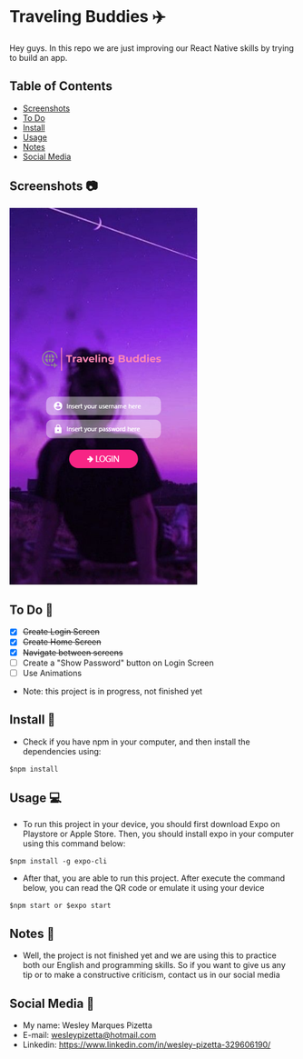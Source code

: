 # Traveling Buddies :airplane:

Hey guys. In this repo we are just improving our React Native skills by trying to build an app.

## Table of Contents

- [Screenshots](#screenshots-camera)
- [To Do](#to-do-pushpin)
- [Install](#install-floppy_disk)
- [Usage](#usage-computer)
- [Notes](#notes-notebook)
- [Social Media](#social-media-bust_in_silhouette)

## Screenshots :camera:

![login](login-screen.png)

## To Do :pushpin:

- [x] ~~Create Login Screen~~
- [x] ~~Create Home Screen~~
- [x] ~~Navigate between screens~~
- [ ] Create a "Show Password" button on Login Screen
- [ ] Use Animations

* Note: this project is in progress, not finished yet

## Install :floppy_disk:

* Check if you have npm in your computer, and then install the dependencies using:

```
$npm install
```

## Usage :computer:

* To run this project in your device, you should first download Expo on Playstore or  Apple Store. Then, you should install expo in your computer using this command below:

```
$npm install -g expo-cli
```

* After that, you are able to run this project. After execute the command below, you can read the QR code or emulate it using your device

```
$npm start or $expo start
```

## Notes :notebook:

* Well, the project is not finished yet and we are using this to practice both our English and programming skills. So if you want to give us any tip or to make a constructive criticism, contact us in our social media

## Social Media :bust_in_silhouette:

* My name: Wesley Marques Pizetta
* E-mail: wesleypizetta@hotmail.com
* Linkedin: https://www.linkedin.com/in/wesley-pizetta-329606190/
